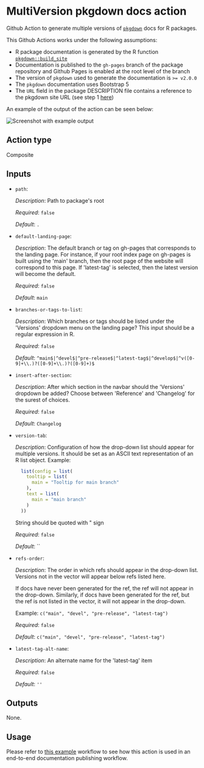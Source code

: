 # MultiVersion pkgdown docs action

Github Action to generate multiple versions of [`pkgdown`](https://pkgdown.r-lib.org/) docs for R packages.

This Github Actions works under the following assumptions:

* R package documentation is generated by the R function [`pkgdown::build_site`](https://pkgdown.r-lib.org/reference/build_site.html)
* Documentation is published to the `gh-pages` branch of the package repository and Github Pages is enabled at the root level of the branch
* The version of `pkgdown` used to generate the documentation is `>= v2.0.0`
* The `pkgdown` documentation uses Bootstrap 5
* The `URL` field in the package DESCRIPTION file contains a reference to the pkgdown site URL (see step 1 [here](https://pkgdown.r-lib.org/articles/pkgdown.html#promoting))

An example of the output of the action can be seen below:

![Screenshot with example output](example.png)

## Action type

Composite

## Inputs

* `path`:

    _Description_: Path to package's root

    _Required_: `false`

    _Default_: `.`

* `default-landing-page`:

    _Description_: The default branch or tag on gh-pages that corresponds to the landing page. For instance, if your root index page on gh-pages is built using the 'main' branch, then the root page of the website will correspond to this page. If 'latest-tag' is selected, then the latest version will become the default.

    _Required_: `false`

    _Default_: `main`

* `branches-or-tags-to-list`:

    _Description_: Which branches or tags should be listed under the 'Versions' dropdown menu on the landing page? This input should be a regular expression in R.

    _Required_: `false`

    _Default_: `^main$|^devel$|^pre-release$|^latest-tag$|^develop$|^v([0-9]+\\.)?([0-9]+\\.)?([0-9]+)$`

* `insert-after-section`:

  _Description_: After which section in the navbar should the 'Versions' dropdown be added? Choose between 'Reference' and 'Changelog' for the surest of choices.

  _Required_: `false`

  _Default_: `Changelog`

* `version-tab`:

  _Description_: Configuration of how the drop-down list should appear for multiple versions. It should be set as an ASCII text representation of an R list object. Example:

    ```R
      list(config = list(
        tooltip = list(
          main = "Tooltip for main branch"
        ),
        text = list(
          main = "main branch"
        )
      ))
    ```

    String should be quoted with " sign

  _Required_: `false`

  _Default_: ``

* `refs-order`:

  _Description_: The order in which refs should appear in the drop-down list. Versions not in the vector
    will appear below refs listed here.

    If docs have never been generated for the ref, the ref will not appear in the
    drop-down. Similarly, if docs have been generated for the ref, but the ref is not
    listed in the vector, it will not appear in the drop-down.

    Example:
    `c("main", "devel", "pre-release", "latest-tag")`

  _Required_: `false`

  _Default_: `c("main", "devel", "pre-release", "latest-tag")`

* `latest-tag-alt-name`:

  _Description_: An alternate name for the 'latest-tag' item

  _Required_: `false`

  _Default_: `''`

## Outputs

None.

## Usage

Please refer to [this example](https://github.com/insightsengineering/r.pkg.template/blob/main/.github/workflows/pkgdown.yaml) workflow to see how this action is used in an end-to-end documentation publishing workflow.
